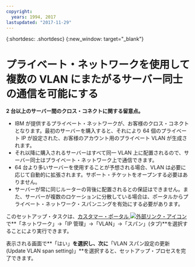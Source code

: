 ```yaml
---
copyright:
  years: 1994, 2017
lastupdated: "2017-11-29"
---
```

{:shortdesc: .shortdesc}
{:new_window: target="_blank"}

# プライベート・ネットワークを使用して複数の VLAN にまたがるサーバー同士の通信を可能にする

**2 台以上のサーバー間のクロス・コネクトに関する留意点。**

 * IBM が提供するプライベート・ネットワークが、お客様のクロス・コネクトとなります。最初のサーバーを購入すると、それにより 64 個のプライベート IP が設定された、お客様のアカウント用のプライベート VLAN が生成されます。
 * それ以降に購入されるサーバーはすべて同一 VLAN 上に配置されるので、サーバー同士はプライベート・ネットワーク上で通信できます。
 * 64 台より多いサーバーを使用することが予想される場合、VLAN は必要に応じて自動的に拡張されます。サポート・チケットをオープンする必要はありません。
 * サーバーが常に同じルーターの背後に配置されるとの保証はできません。また、サーバーが複数のロケーションに分散している場合は、ポータルからプライベート・ネットワーク・スパンニングを有効にする必要があります。

このセットアップ・タスクは、[カスタマー・ポータル ![外部リンク・アイコン](../../icons/launch-glyph.svg "外部リンク・アイコン")](https://control.softlayer.com/) で**「ネットワーク」->「IP 管理」->「VLAN」->「スパン」(タブ)**を選択することにより実行できます。

表示される画面で**「はい」**を選択し、次に**「VLAN スパン設定の更新 (Update VLAN span setting)」**を選択すると、セットアップ・プロセスを完了できます。
